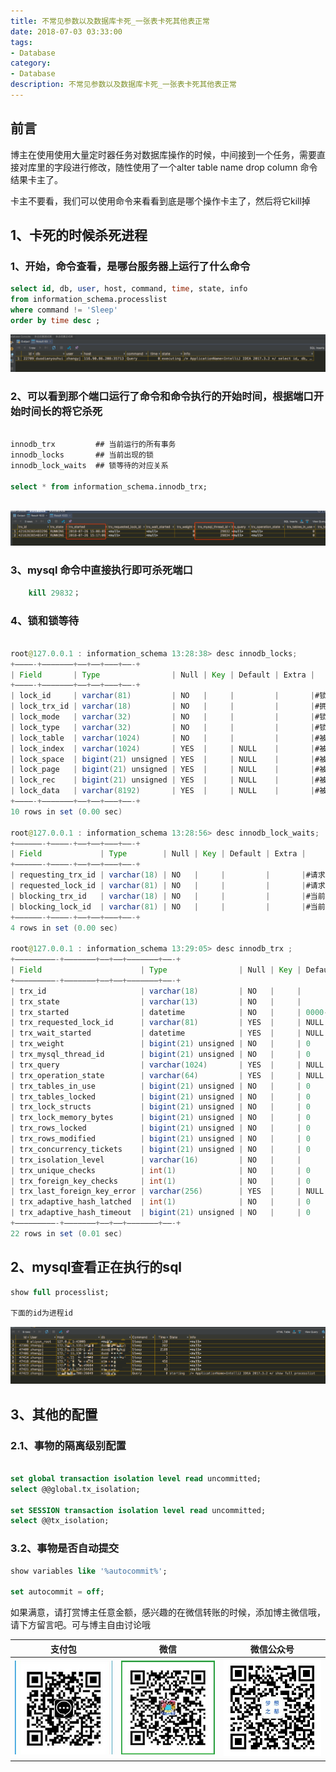 ```yaml
---
title: 不常见参数以及数据库卡死_一张表卡死其他表正常
date: 2018-07-03 03:33:00
tags: 
- Database
category: 
- Database
description: 不常见参数以及数据库卡死_一张表卡死其他表正常
---
```

<!-- image url 
https://raw.githubusercontent.com/HealerJean/HealerJean.github.io/master/blogImages
　　首行缩进
<font color="red">  </font>
-->

## 前言

博主在使用使用大量定时器任务对数据库操作的时候，中间接到一个任务，需要直接对库里的字段进行修改，随性使用了一个alter table name drop column 命令结果卡主了。

卡主不要看，我们可以使用命令来看看到底是哪个操作卡主了，然后将它kill掉

## 1、卡死的时候杀死进程

### 1、开始，命令查看，是哪台服务器上运行了什么命令 

```sql
select id, db, user, host, command, time, state, info
from information_schema.processlist
where command != 'Sleep'
order by time desc ;

```

![WX20180717-155913](https://raw.githubusercontent.com/HealerJean/HealerJean.github.io/master/blogImages/WX20180717-155913.png)


### 2、可以看到那个端口运行了命令和命令执行的开始时间，根据端口开始时间长的将它杀死

```sql

innodb_trx         ## 当前运行的所有事务
innodb_locks       ## 当前出现的锁
innodb_lock_waits  ## 锁等待的对应关系

select * from information_schema.innodb_trx;



```

![WX20180726-151803](https://raw.githubusercontent.com/HealerJean/HealerJean.github.io/master/blogImages/WX20180726-151803.png)


### 3、mysql 命令中直接执行即可杀死端口

```sql
	kill 29832；
```

### 4、锁和锁等待



```java

root@127.0.0.1 : information_schema 13:28:38> desc innodb_locks;
+————-+———————+——+—–+———+——-+
| Field       | Type                | Null | Key | Default | Extra |
+————-+———————+——+—–+———+——-+
| lock_id     | varchar(81)         | NO   |     |         |       |#锁ID
| lock_trx_id | varchar(18)         | NO   |     |         |       |#拥有锁的事务ID
| lock_mode   | varchar(32)         | NO   |     |         |       |#锁模式
| lock_type   | varchar(32)         | NO   |     |         |       |#锁类型
| lock_table  | varchar(1024)       | NO   |     |         |       |#被锁的表
| lock_index  | varchar(1024)       | YES  |     | NULL    |       |#被锁的索引
| lock_space  | bigint(21) unsigned | YES  |     | NULL    |       |#被锁的表空间号
| lock_page   | bigint(21) unsigned | YES  |     | NULL    |       |#被锁的页号
| lock_rec    | bigint(21) unsigned | YES  |     | NULL    |       |#被锁的记录号
| lock_data   | varchar(8192)       | YES  |     | NULL    |       |#被锁的数据
+————-+———————+——+—–+———+——-+
10 rows in set (0.00 sec)
   
root@127.0.0.1 : information_schema 13:28:56> desc innodb_lock_waits;
+——————-+————-+——+—–+———+——-+
| Field             | Type        | Null | Key | Default | Extra |
+——————-+————-+——+—–+———+——-+
| requesting_trx_id | varchar(18) | NO   |     |         |       |#请求锁的事务ID
| requested_lock_id | varchar(81) | NO   |     |         |       |#请求锁的锁ID
| blocking_trx_id   | varchar(18) | NO   |     |         |       |#当前拥有锁的事务ID
| blocking_lock_id  | varchar(81) | NO   |     |         |       |#当前拥有锁的锁ID
+——————-+————-+——+—–+———+——-+
4 rows in set (0.00 sec)
   
root@127.0.0.1 : information_schema 13:29:05> desc innodb_trx ;
+—————————-+———————+——+—–+———————+——-+
| Field                      | Type                | Null | Key | Default             | Extra |
+—————————-+———————+——+—–+———————+——-+
| trx_id                     | varchar(18)         | NO   |     |                     |       |#事务ID
| trx_state                  | varchar(13)         | NO   |     |                     |       |#事务状态：
| trx_started                | datetime            | NO   |     | 0000-00-00 00:00:00 |       |#事务开始时间；
| trx_requested_lock_id      | varchar(81)         | YES  |     | NULL                |       |#innodb_locks.lock_id
| trx_wait_started           | datetime            | YES  |     | NULL                |       |#事务开始等待的时间
| trx_weight                 | bigint(21) unsigned | NO   |     | 0                   |       |#
| trx_mysql_thread_id        | bigint(21) unsigned | NO   |     | 0                   |       |#事务线程ID
| trx_query                  | varchar(1024)       | YES  |     | NULL                |       |#具体SQL语句
| trx_operation_state        | varchar(64)         | YES  |     | NULL                |       |#事务当前操作状态
| trx_tables_in_use          | bigint(21) unsigned | NO   |     | 0                   |       |#事务中有多少个表被使用
| trx_tables_locked          | bigint(21) unsigned | NO   |     | 0                   |       |#事务拥有多少个锁
| trx_lock_structs           | bigint(21) unsigned | NO   |     | 0                   |       |#
| trx_lock_memory_bytes      | bigint(21) unsigned | NO   |     | 0                   |       |#事务锁住的内存大小（B）
| trx_rows_locked            | bigint(21) unsigned | NO   |     | 0                   |       |#事务锁住的行数
| trx_rows_modified          | bigint(21) unsigned | NO   |     | 0                   |       |#事务更改的行数
| trx_concurrency_tickets    | bigint(21) unsigned | NO   |     | 0                   |       |#事务并发票数
| trx_isolation_level        | varchar(16)         | NO   |     |                     |       |#事务隔离级别
| trx_unique_checks          | int(1)              | NO   |     | 0                   |       |#是否唯一性检查
| trx_foreign_key_checks     | int(1)              | NO   |     | 0                   |       |#是否外键检查
| trx_last_foreign_key_error | varchar(256)        | YES  |     | NULL                |       |#最后的外键错误
| trx_adaptive_hash_latched  | int(1)              | NO   |     | 0                   |       |#
| trx_adaptive_hash_timeout  | bigint(21) unsigned | NO   |     | 0                   |       |#
+—————————-+———————+——+—–+———————+——-+
22 rows in set (0.01 sec)

```


## 2、mysql查看正在执行的sql


```sql
show full processlist;

下面的id为进程id

```
![WX20180910-134650](https://raw.githubusercontent.com/HealerJean/HealerJean.github.io/master/blogImages/WX20180910-134650.png)






## 3、其他的配置

### 2.1、事物的隔离级别配置

```sql

set global transaction isolation level read uncommitted;
select @@global.tx_isolation;

set SESSION transaction isolation level read uncommitted;
select @@tx_isolation;


```


### 3.2、事物是否自动提交


```sql
show variables like '%autocommit%';

set autocommit = off;

```





如果满意，请打赏博主任意金额，感兴趣的在微信转账的时候，添加博主微信哦， 请下方留言吧。可与博主自由讨论哦

|支付包 | 微信|微信公众号|
|:-------:|:-------:|:------:|
|![支付宝](https://raw.githubusercontent.com/HealerJean/HealerJean.github.io/master/assets/img/tctip/alpay.jpg) | ![微信](https://raw.githubusercontent.com/HealerJean/HealerJean.github.io/master/assets/img/tctip/weixin.jpg)|![微信公众号](https://raw.githubusercontent.com/HealerJean/HealerJean.github.io/master/assets/img/my/qrcode_for_gh_a23c07a2da9e_258.jpg)|




<!-- Gitalk 评论 start  -->

<link rel="stylesheet" href="https://unpkg.com/gitalk/dist/gitalk.css">
<script src="https://unpkg.com/gitalk@latest/dist/gitalk.min.js"></script> 
<div id="gitalk-container"></div>    
 <script type="text/javascript">
    var gitalk = new Gitalk({
		clientID: `1d164cd85549874d0e3a`,
		clientSecret: `527c3d223d1e6608953e835b547061037d140355`,
		repo: `HealerJean.github.io`,
		owner: 'HealerJean',
		admin: ['HealerJean'],
		id: 'IKxYRMpfrDyVHBqJ',
    });
    gitalk.render('gitalk-container');
</script> 

<!-- Gitalk end -->

